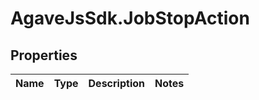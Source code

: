 # AgaveJsSdk.JobStopAction

## Properties
Name | Type | Description | Notes
------------ | ------------- | ------------- | -------------


